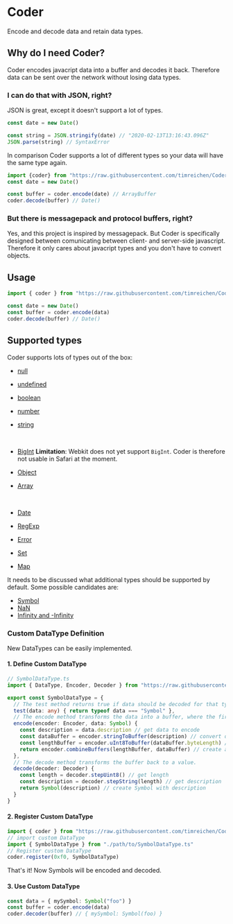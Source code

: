 # Coder

Encode and decode data and retain data types.

## Why do I need Coder?

Coder encodes javacript data into a buffer and decodes it back. Therefore data can be sent over the network without losing data types.


### I can do that with JSON, right?
JSON is great, except it doesn't support a lot of types.
```js
const date = new Date()

const string = JSON.stringify(date) // "2020-02-13T13:16:43.096Z"
JSON.parse(string) // SyntaxError
```
In comparison Coder supports a lot of different types so your data will have the same type again.
```js
import {coder} from "https://raw.githubusercontent.com/timreichen/Coder/master/mod.ts"
const date = new Date()

const buffer = coder.encode(date) // ArrayBuffer
coder.decode(buffer) // Date()
```

### But there is messagepack and protocol buffers, right?
Yes, and this project is inspired by messagepack. But Coder is specifically designed between comunicating between client- and server-side javascript. Therefore it only cares about javacript types and you don't have to convert objects.

## Usage
```typescript
import { coder } from "https://raw.githubusercontent.com/timreichen/Coder/master/mod.ts"

const date = new Date()
const buffer = coder.encode(data)
coder.decode(buffer) // Date()
```

## Supported types

Coder supports lots of types out of the box:

* [null](https://developer.mozilla.org/en-US/docs/Web/JavaScript/Reference/Global_Objects/null)
* [undefined](https://developer.mozilla.org/en-US/docs/Glossary/undefined)
* [boolean](https://developer.mozilla.org/en-US/docs/Web/JavaScript/Reference/Global_Objects/Boolean)
* [number](https://developer.mozilla.org/en-US/docs/Web/JavaScript/Reference/Global_Objects/Number)
* [string](https://developer.mozilla.org/en-US/docs/Web/JavaScript/Reference/Global_Objects/String)

  <br>

* [BigInt](https://developer.mozilla.org/en-US/docs/Web/JavaScript/Reference/Global_Objects/BigInt)
  **Limitation**: Webkit does not yet support ```BigInt```. Coder is therefore not usable in Safari at the moment.
  <br>

* [Object](https://developer.mozilla.org/en-US/docs/Web/JavaScript/Reference/Global_Objects/Object)
* [Array](https://developer.mozilla.org/en-US/docs/Web/JavaScript/Reference/Global_Objects/Array)

  <br>

* [Date](https://developer.mozilla.org/en-US/docs/Web/JavaScript/Reference/Global_Objects/Date)
* [RegExp](https://developer.mozilla.org/en-US/docs/Web/JavaScript/Reference/Global_Objects/RegExp)
* [Error](https://developer.mozilla.org/en-US/docs/Web/JavaScript/Reference/Global_Objects/Error)
  <br>

* [Set](https://developer.mozilla.org/en-US/docs/Web/JavaScript/Reference/Global_Objects/Set)
* [Map](https://developer.mozilla.org/en-US/docs/Web/JavaScript/Reference/Global_Objects/Map)

It needs to be discussed what additional types should be supported by default.
Some possible candidates are:
* [Symbol](https://developer.mozilla.org/en-US/docs/Web/JavaScript/Reference/Global_Objects/Symbol)
* [NaN](https://developer.mozilla.org/en-US/docs/Web/JavaScript/Reference/Global_Objects/NaN)
* [Infinity and -Infinity](https://developer.mozilla.org/en-US/docs/Web/JavaScript/Reference/Global_Objects/Infinity)

### Custom DataType Definition
New DataTypes can be easily implemented.

#### 1. Define Custom DataType

```typescript
// SymbolDataType.ts
import { DataType, Encoder, Decoder } from "https://raw.githubusercontent.com/timreichen/Coder/master/mod.ts"

export const SymbolDataType = {
  // The test method returns true if data should be decoded for that type.
  test(data: any) { return typeof data === "Symbol" },
  // The encode method transforms the data into a buffer, where the first byte must be the type of the DataType.
  encode(encoder: Encoder, data: Symbol) {
    const description = data.description // get data to encode
    const dataBuffer = encoder.stringToBuffer(description) // convert description to buffer
    const lengthBuffer = encoder.uInt8ToBuffer(dataBuffer.byteLength) // convert length to buffer
    return encoder.combineBuffers(lengthBuffer, dataBuffer) // create a buffer where the first byte must be the type id byte
  },
  // The decode method transforms the buffer back to a value.
  decode(decoder: Decoder) {
    const length = decoder.stepUint8() // get length
    const description = decoder.stepString(length) // get description
    return Symbol(description) // create Symbol with description
  }
}
```
#### 2. Register Custom DataType
```typescript
import { coder } from "https://raw.githubusercontent.com/timreichen/Coder/master/mod.ts"
// import custom DataType
import { SymbolDataType } from "./path/to/SymbolDataType.ts"
// Register custom DataType
coder.register(0xf0, SymbolDataType)
```

That's it! Now Symbols will be encoded and decoded.

#### 3. Use Custom DataType
```typescript
const data = { mySymbol: Symbol("foo") }
const buffer = coder.encode(data)
coder.decoder(buffer) // { mySymbol: Symbol(foo) }
```
